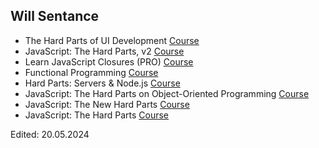 
## Will Sentance

- The Hard Parts of UI Development [Course](https://coursehunter.net/course/zhestkie-chasti-razrabotki-polzovatelskogo-interfeysa)
- JavaScript: The Hard Parts, v2 [Course](https://coursehunter.net/course/javascript-zhestkie-chasti-v2)
- Learn JavaScript Closures (PRO) [Course](https://coursehunter.net/course/izuchite-zamykaniya-v-javascript)
- Functional Programming [Course](https://coursehunter.net/course/zhestkie-chasti-funkcionalnoe-programmirovanie)
- Hard Parts: Servers & Node.js [Course](https://coursehunter.net/course/zhestkie-chasti-cervery-i-node-js)
- JavaScript: The Hard Parts on Object-Oriented Programming [Course](https://coursehunter.net/course/javascript-zhestkie-chasti-obektno-orientirovannogo-programmirovaniya)
- JavaScript: The New Hard Parts [Course](https://coursehunter.net/course/javascript-novye-zhestkie-chasti)
- JavaScript: The Hard Parts [Course](https://coursehunter.net/course/javascript-zhestkie-chasti)

Edited: 20.05.2024
